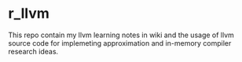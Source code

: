 # r_llvm
This repo contain my llvm learning notes in wiki and the usage of llvm source code for implemeting approximation and in-memory compiler research ideas.
